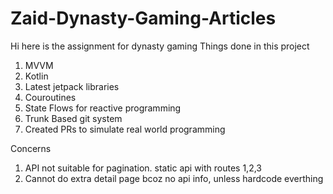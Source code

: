 # Zaid-Dynasty-Gaming-Articles
Hi here is the assignment for dynasty gaming
Things done in this project
1. MVVM
2. Kotlin
3. Latest jetpack libraries
4. Couroutines
5. State Flows for reactive programming
6. Trunk Based git system
7. Created PRs to simulate real world programming

Concerns
1. API not suitable for pagination. static api with routes 1,2,3
2. Cannot do extra detail page bcoz no api info, unless hardcode everthing
